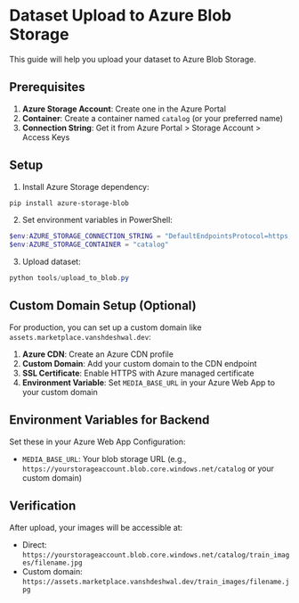 # Dataset Upload to Azure Blob Storage

This guide will help you upload your dataset to Azure Blob Storage.

## Prerequisites

1. **Azure Storage Account**: Create one in the Azure Portal
2. **Container**: Create a container named `catalog` (or your preferred name)
3. **Connection String**: Get it from Azure Portal > Storage Account > Access Keys

## Setup

1. Install Azure Storage dependency:
```powershell
pip install azure-storage-blob
```

2. Set environment variables in PowerShell:
```powershell
$env:AZURE_STORAGE_CONNECTION_STRING = "DefaultEndpointsProtocol=https;AccountName=youraccount;AccountKey=yourkey;EndpointSuffix=core.windows.net"
$env:AZURE_STORAGE_CONTAINER = "catalog"
```

3. Upload dataset:
```powershell
python tools/upload_to_blob.py
```

## Custom Domain Setup (Optional)

For production, you can set up a custom domain like `assets.marketplace.vanshdeshwal.dev`:

1. **Azure CDN**: Create an Azure CDN profile
2. **Custom Domain**: Add your custom domain to the CDN endpoint
3. **SSL Certificate**: Enable HTTPS with Azure managed certificate
4. **Environment Variable**: Set `MEDIA_BASE_URL` in your Azure Web App to your custom domain

## Environment Variables for Backend

Set these in your Azure Web App Configuration:

- `MEDIA_BASE_URL`: Your blob storage URL (e.g., `https://yourstorageaccount.blob.core.windows.net/catalog` or your custom domain)

## Verification

After upload, your images will be accessible at:
- Direct: `https://yourstorageaccount.blob.core.windows.net/catalog/train_images/filename.jpg`
- Custom domain: `https://assets.marketplace.vanshdeshwal.dev/train_images/filename.jpg`
